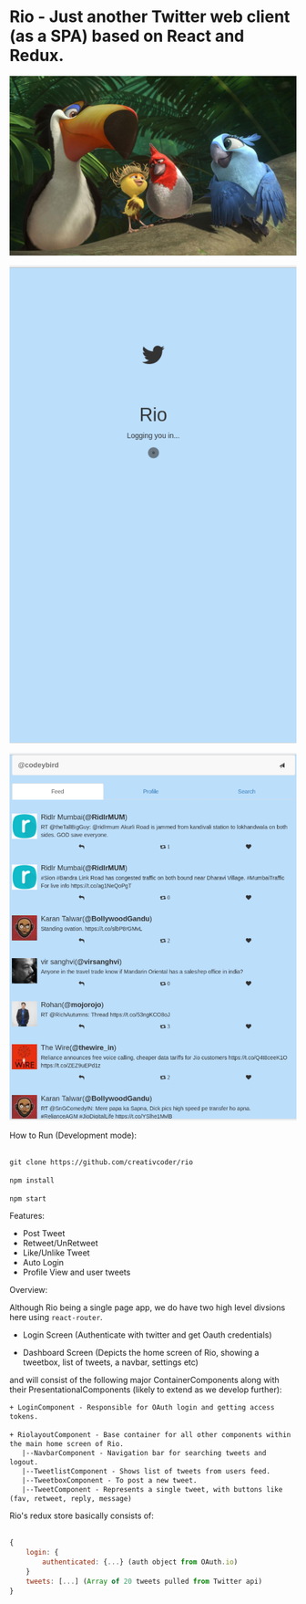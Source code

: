 # Rio - Just another Twitter web client (as a SPA) based on React and Redux.

![Rio splash](public/rio_readme.jpg)

![Rio Screen](public/login.png)

![Rio Screen](public/home.png)


How to Run (Development mode):

```

git clone https://github.com/creativcoder/rio

npm install

npm start

```


Features: 

* Post Tweet
* Retweet/UnRetweet
* Like/Unlike Tweet
* Auto Login
* Profile View and user tweets


Overview:

Although Rio being a single page app, we do have two high level divsions here using `react-router`.

+ Login Screen (Authenticate with twitter and get Oauth credentials)

+ Dashboard Screen (Depicts the home screen of Rio, showing a tweetbox, list of tweets, a navbar, settings etc)

and will consist of the following major ContainerComponents along with their PresentationalComponents (likely to extend as we develop further):
```
+ LoginComponent - Responsible for OAuth login and getting access tokens.

+ RiolayoutComponent - Base container for all other components within the main home screen of Rio.
   |--NavbarComponent - Navigation bar for searching tweets and logout.
   |--TweetlistComponent - Shows list of tweets from users feed.
   |--TweetboxComponent - To post a new tweet.
   |--TweetComponent - Represents a single tweet, with buttons like (fav, retweet, reply, message)
```

Rio's redux store basically consists of:

```javascript

{
	login: {
		authenticated: {...} (auth object from OAuth.io)
	}
	tweets: [...] (Array of 20 tweets pulled from Twitter api)
}

```
